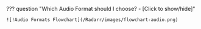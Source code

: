 ??? question "Which Audio Format should I choose? - [Click to show/hide]"

    ![!Audio Formats Flowchart](/Radarr/images/flowchart-audio.png)
